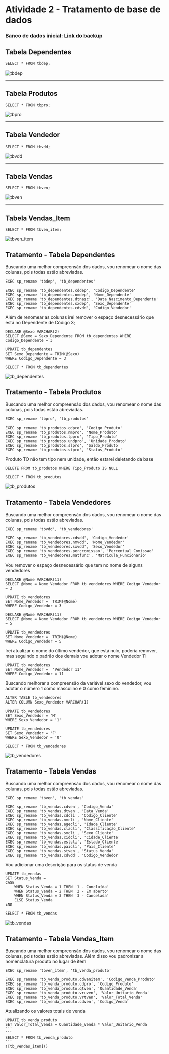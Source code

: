 # **Atividade 2 - Tratamento de base de dados**

### Banco de dados inicial: [Link do backup](https://github.com/aasouzaconsult/SAD/blob/main/bd_erp.bak)

## Tabela Dependentes
```
SELECT * FROM tbdep;
```
![tbdep](https://github.com/Andrejmrocha/Tratamento-Dados/blob/abcf9953ecd3de4363923783ecfc9ba1fcfd169f/Assets/tbdep.png)

<hr>

## Tabela Produtos
```
SELECT * FROM tbpro;
```
![tbpro](https://github.com/Andrejmrocha/Tratamento-Dados/blob/abcf9953ecd3de4363923783ecfc9ba1fcfd169f/Assets/tbpro.png)

<hr>

## Tabela Vendedor
```
SELECT * FROM tbvdd;
```
![tbvdd](https://github.com/Andrejmrocha/Tratamento-Dados/blob/abcf9953ecd3de4363923783ecfc9ba1fcfd169f/Assets/tbvdd.png)

<hr>

## Tabela Vendas
```
SELECT * FROM tbven;
```
![tbven](https://github.com/Andrejmrocha/Tratamento-Dados/blob/abcf9953ecd3de4363923783ecfc9ba1fcfd169f/Assets/tbven.png)

<hr>

## Tabela Vendas_Item
```
SELECT * FROM tbven_item;
```
![tbven_item](https://github.com/Andrejmrocha/Tratamento-Dados/blob/abcf9953ecd3de4363923783ecfc9ba1fcfd169f/Assets/tbven_item.png)

## Tratamento - Tabela Dependentes
Buscando uma melhor compreensão dos dados, vou renomear o nome das colunas, pois todas estão abreviadas.
```
EXEC sp_rename 'tbdep', 'tb_dependentes'

EXEC sp_rename 'tb_dependentes.cddep', 'Codigo_Dependente'
EXEC sp_rename 'tb_dependentes.nmdep', 'Nome_Dependente'
EXEC sp_rename 'tb_dependentes.dtnasc', 'Data_Nascimento_Dependente'
EXEC sp_rename 'tb_dependentes.sxdep', 'Sexo_Dependente'
EXEC sp_rename 'tb_dependentes.cdvdd', 'Codigo_Vendedor'
```

Além de renomear as colunas irei remover o espaço desnecessário que está no Dependente de Código 3;
```
DECLARE @Sexo VARCHAR(2)
SELECT @Sexo = Sexo_Dependente FROM tb_dependentes WHERE Codigo_Dependente = 3

UPDATE tb_dependentes
SET Sexo_Dependente = TRIM(@Sexo)
WHERE Codigo_Dependente = 3
```

```
SELECT * FROM tb_dependentes
```
![tb_dependentes]()

## Tratamento - Tabela Produtos
Buscando uma melhor compreensão dos dados, vou renomear o nome das colunas, pois todas estão abreviadas. 

```
EXEC sp_rename 'tbpro', 'tb_produtos'

EXEC sp_rename 'tb_produtos.cdpro', 'Codigo_Produto'
EXEC sp_rename 'tb_produtos.nmpro', 'Nome_Produto'
EXEC sp_rename 'tb_produtos.tppro', 'Tipo_Produto'
EXEC sp_rename 'tb_produtos.undpro', 'Unidade_Produto'
EXEC sp_rename 'tb_produtos.slpro', 'Saldo_Produto'
EXEC sp_rename 'tb_produtos.stpro', 'Status_Produto'
```

Produto TO não tem tipo nem unidade, então estarei deletando da base

```
DELETE FROM tb_produtos WHERE Tipo_Produto IS NULL
```

```
SELECT * FROM tb_produtos
```
![tb_produtos]()

## Tratamento - Tabela Vendedores
Buscando uma melhor compreensão dos dados, vou renomear o nome das colunas, pois todas estão abreviadas. 

```
EXEC sp_rename 'tbvdd', 'tb_vendedores'

EXEC sp_rename 'tb_vendedores.cdvdd', 'Codigo_Vendedor'
EXEC sp_rename 'tb_vendedores.nmvdd', 'Nome_Vendedor'
EXEC sp_rename 'tb_vendedores.sxvdd', 'Sexo_Vendedor'
EXEC sp_rename 'tb_vendedores.perccomissao', 'Percentual_Comissao'
EXEC sp_rename 'tb_vendedores.matfunc', 'Matricula_Funcionario'
```

Vou remover o espaço desnecessário que tem no nome de alguns vendedores
```
DECLARE @Nome VARCHAR(11)
SELECT @Nome = Nome_Vendedor FROM tb_vendedores WHERE Codigo_Vendedor = 3

UPDATE tb_vendedores
SET Nome_Vendedor =	 TRIM(@Nome)
WHERE Codigo_Vendedor = 3

DECLARE @Nome VARCHAR(11)
SELECT @Nome = Nome_Vendedor FROM tb_vendedores WHERE Codigo_Vendedor = 5

UPDATE tb_vendedores
SET Nome_Vendedor =	 TRIM(@Nome)
WHERE Codigo_Vendedor = 5
```

Irei atualizar o nome do último vendedor, que está nulo, poderia remover, mas seguindo o padrão dos demais vou adotar o nome Vendedor 11
```
UPDATE tb_vendedores
SET Nome_Vendedor =	 'Vendedor 11'
WHERE Codigo_Vendedor = 11
```

Buscando melhorar a compreensão da variável sexo do vendedor, vou adotar o número 1 como masculino e 0 como feminino.

```
ALTER TABLE tb_vendedores
ALTER COLUMN Sexo_Vendedor VARCHAR(1)

UPDATE tb_vendedores
SET Sexo_Vendedor = 'M'
WHERE Sexo_Vendedor = '1'

UPDATE tb_vendedores
SET Sexo_Vendedor = 'F'
WHERE Sexo_Vendedor = '0'
```
```
SELECT * FROM tb_vendedores
```
![tb_vendedores]()

## Tratamento - Tabela Vendas
Buscando uma melhor compreensão dos dados, vou renomear o nome das colunas, pois todas estão abreviadas. 

```
EXEC sp_rename 'tbven', 'tb_vendas'

EXEC sp_rename 'tb_vendas.cdven', 'Codigo_Venda'
EXEC sp_rename 'tb_vendas.dtven', 'Data_Venda'
EXEC sp_rename 'tb_vendas.cdcli', 'Codigo_Cliente'
EXEC sp_rename 'tb_vendas.nmcli', 'Nome_Cliente'
EXEC sp_rename 'tb_vendas.agecli', 'Idade_Cliente'
EXEC sp_rename 'tb_vendas.clacli', 'Classificação_Cliente'
EXEC sp_rename 'tb_vendas.sxcli', 'Sexo_Cliente'
EXEC sp_rename 'tb_vendas.cidcli', 'Cidade_Cliente'
EXEC sp_rename 'tb_vendas.estcli', 'Estado_Cliente'
EXEC sp_rename 'tb_vendas.paicli', 'Pais_Cliente'
EXEC sp_rename 'tb_vendas.stven', 'Status_Venda'
EXEC sp_rename 'tb_vendas.cdvdd', 'Codigo_Vendedor'
```

Vou adicionar uma descrição para os status de venda
```
UPDATE tb_vendas
SET Status_Venda = 
CASE
	WHEN Status_Venda = 1 THEN '1 - Concluída'
	WHEN Status_Venda = 2 THEN '2 - Em aberto'
	WHEN Status_Venda = 3 THEN '3 - Cancelada'
	ELSE Status_Venda
END
```

```
SELECT * FROM tb_vendas
```
![tb_vendas]()

## Tratamento - Tabela Vendas_Item
Buscando uma melhor compreensão dos dados, vou renomear o nome das colunas, pois todas estão abreviadas. Além disso vou padronizar a nomenclatura produto no lugar de item

```
EXEC sp_rename 'tbven_item', 'tb_venda_produto'

EXEC sp_rename 'tb_venda_produto.cdvenitem', 'Codigo_Venda_Produto'
EXEC sp_rename 'tb_venda_produto.cdpro', 'Codigo_Produto'
EXEC sp_rename 'tb_venda_produto.qtven', 'Quantidade_Venda'
EXEC sp_rename 'tb_venda_produto.vruven', 'Valor_Unitario_Venda'
EXEC sp_rename 'tb_venda_produto.vrtven', 'Valor_Total_Venda'
EXEC sp_rename 'tb_venda_produto.cdven', 'Codigo_Venda'
```

Atualizando os valores totais de venda
````
UPDATE tb_venda_produto
SET Valor_Total_Venda = Quantidade_Venda * Valor_Unitario_Venda
```
```
SELECT * FROM tb_venda_produto
```
![tb_vendas_item]()

